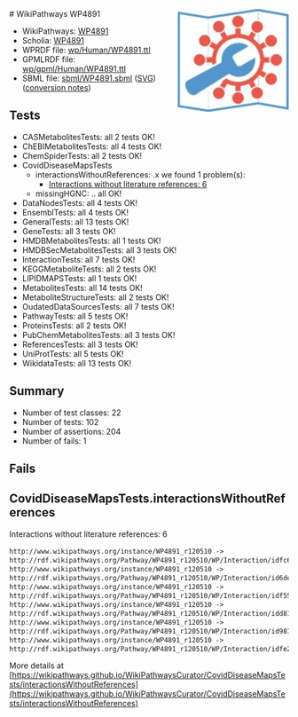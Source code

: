 <img style="float: right; width: 200px" src="../logo.png" />
# WikiPathways WP4891

* WikiPathways: [WP4891](https://identifiers.org/wikipathways:WP4891)
* Scholia: [WP4891](https://scholia.toolforge.org/wikipathways/WP4891)
* WPRDF file: [wp/Human/WP4891.ttl](../wp/Human/WP4891.ttl)
* GPMLRDF file: [wp/gpml/Human/WP4891.ttl](../wp/gpml/Human/WP4891.ttl)
* SBML file: [sbml/WP4891.sbml](../sbml/WP4891.sbml) ([SVG](../sbml/WP4891.svg)) ([conversion notes](../sbml/WP4891.txt))

## Tests
* CASMetabolitesTests: all 2 tests OK!
* ChEBIMetabolitesTests: all 4 tests OK!
* ChemSpiderTests: all 2 tests OK!
* CovidDiseaseMapsTests
    * interactionsWithoutReferences: .x we found 1 problem(s):
        * [Interactions without literature references: 6](#2e295934)
    * missingHGNC: .. all OK!
* DataNodesTests: all 4 tests OK!
* EnsemblTests: all 4 tests OK!
* GeneralTests: all 13 tests OK!
* GeneTests: all 3 tests OK!
* HMDBMetabolitesTests: all 1 tests OK!
* HMDBSecMetabolitesTests: all 3 tests OK!
* InteractionTests: all 7 tests OK!
* KEGGMetaboliteTests: all 2 tests OK!
* LIPIDMAPSTests: all 1 tests OK!
* MetabolitesTests: all 14 tests OK!
* MetaboliteStructureTests: all 2 tests OK!
* OudatedDataSourcesTests: all 7 tests OK!
* PathwayTests: all 5 tests OK!
* ProteinsTests: all 2 tests OK!
* PubChemMetabolitesTests: all 3 tests OK!
* ReferencesTests: all 3 tests OK!
* UniProtTests: all 5 tests OK!
* WikidataTests: all 13 tests OK!


## Summary

* Number of test classes: 22
* Number of tests: 102
* Number of assertions: 204
* Number of fails: 1

## Fails

<a name="2e295934" />

## CovidDiseaseMapsTests.interactionsWithoutReferences

Interactions without literature references: 6
```
http://www.wikipathways.org/instance/WP4891_r120510 -> http://rdf.wikipathways.org/Pathway/WP4891_r120510/WP/Interaction/idfc67b63
http://www.wikipathways.org/instance/WP4891_r120510 -> http://rdf.wikipathways.org/Pathway/WP4891_r120510/WP/Interaction/id6de06d86
http://www.wikipathways.org/instance/WP4891_r120510 -> http://rdf.wikipathways.org/Pathway/WP4891_r120510/WP/Interaction/idf55cb6e4
http://www.wikipathways.org/instance/WP4891_r120510 -> http://rdf.wikipathways.org/Pathway/WP4891_r120510/WP/Interaction/idd81b881e
http://www.wikipathways.org/instance/WP4891_r120510 -> http://rdf.wikipathways.org/Pathway/WP4891_r120510/WP/Interaction/id981d12bb
http://www.wikipathways.org/instance/WP4891_r120510 -> http://rdf.wikipathways.org/Pathway/WP4891_r120510/WP/Interaction/idfe2de42e
```

More details at [https://wikipathways.github.io/WikiPathwaysCurator/CovidDiseaseMapsTests/interactionsWithoutReferences](https://wikipathways.github.io/WikiPathwaysCurator/CovidDiseaseMapsTests/interactionsWithoutReferences)

